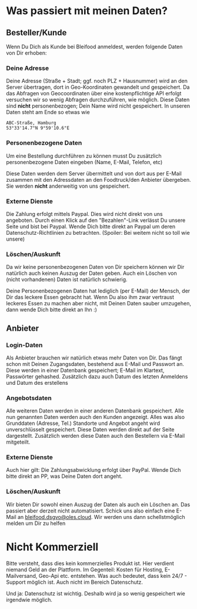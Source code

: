 # Was passiert mit meinen Daten?
## Besteller/Kunde
Wenn Du Dich als Kunde bei Bleifood anmeldest, werden folgende Daten von Dir erhoben:
### Deine Adresse
Deine Adresse (Straße + Stadt; ggf. noch PLZ + Hausnummer) wird an den Server übertragen, dort in Geo-Koordinaten gewandelt und gespeichert. 
Da das Abfragen von Geocoordinaten über eine kostenpflichtige API erfolgt versuchen wir so wenig Abfragen durchzuführen, wie möglich. Diese Daten sind **nicht** personenbezogen; Dein Name wird nicht gespeichert.
In unseren Daten steht am Ende so etwas wie 

```
ABC-Straße, Hamburg
53°33'14.7"N 9°59'10.6"E
```

### Personenbezogene Daten
Um eine Bestellung durchführen zu können musst Du zusätzlich personenbezogene Daten eingeben (Name, E-Mail, Telefon, etc)

Diese Daten werden dem Server übermittelt und von dort aus per E-Mail zusammen mit den Adressdaten an den Foodtruck/den Anbieter übergeben. Sie werden **nicht** anderweitig von uns gespeichert.

### Externe Dienste
Die Zahlung erfolgt mittels Paypal. Dies wird nicht direkt von uns angeboten. Durch einen Klick auf den "Bezahlen"-Link verlässt Du unsere Seite und bist bei Paypal. Wende Dich bitte direkt an Paypal um deren Datenschutz-Richtlinien zu betrachten. (Spoiler: Bei weitem nicht so toll wie unsere)

### Löschen/Auskunft
Da wir keine personenbezogenen Daten von Dir speichern können wir Dir natürlich auch keinen Auszug der Daten geben. Auch ein Löschen von (nicht vorhandenen) Daten ist natürlich schwierig.

Deine Personenbezogenen Daten hat lediglich (per E-Mail) der Mensch, der Dir das leckere Essen gebracht hat. Wenn Du also ihm zwar vertraust leckeres Essen zu machen aber nicht, mit Deinen Daten sauber umzugehen, dann wende Dich bitte direkt an Ihn :)

## Anbieter
### Login-Daten
Als Anbieter brauchen wir natürlich etwas mehr Daten von Dir. Das fängt schon mit Deinen Zugangsdaten, bestehend aus E-Mail und Passwort an. Diese werden in einer Datenbank gespeichert; E-Mail im Klartext, Passwörter gehashed. Zusätzlich dazu auch Datum des letzten Anmeldens und Datum des erstellens

### Angebotsdaten
Alle weiteren Daten werden in einer anderen Datenbank gespeichert. Alle nun genannten Daten werden auch den Kunden angezeigt. 
Alles was also Grunddaten (Adresse, Tel.) Standorte und Angebot angeht wird unverschlüsselt gespeichert. Diese Daten werden direkt auf der Seite dargestellt. Zusätzlich werden diese Daten auch den Bestellern via E-Mail mitgeteilt.

### Externe Dienste
Auch hier gilt: Die Zahlungsabwicklung erfolgt über PayPal. Wende Dich bitte direkt an PP, was Deine Daten dort angeht.

### Löschen/Auskunft
Wir bieten Dir sowohl einen Auszug der Daten als auch ein Löschen an. Das passiert aber derzeit nicht automatisiert. Schick uns also einfach eine E-Mail an bleifood.dsgvo@oles.cloud. Wir werden uns dann schellstmöglich melden um Dir zu helfen


# Nicht Kommerziell
Bitte versteht, dass dies kein kommerzielles Produkt ist. Hier verdient niemand Geld an der Plattform. Im Gegenteil: Kosten für Hosting, E-Mailversand, Geo-Api etc. entstehen. Was auch bedeutet, dass kein 24/7 - Support möglich ist. Auch nicht im Bereich Datenschutz.

Und ja: Datenschutz ist wichtig. Deshalb wird ja so wenig gespeichert wie irgendwie möglich.







